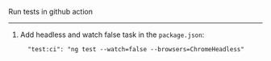 Run tests in github action
___

1. Add headless and watch false task in the `package.json`:
    ```
      "test:ci": "ng test --watch=false --browsers=ChromeHeadless"
    ```
